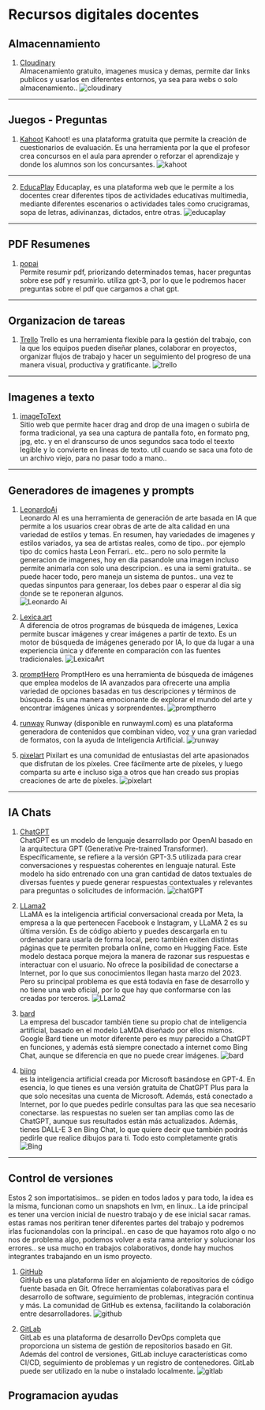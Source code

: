 # Recursos digitales docentes

## Almacennamiento

1. [Cloudinary](www.cloudinary.com)  
Almacenamiento gratuito, imagenes musica y demas, permite dar links publicos y usarlos en diferentes entornos, ya sea para webs o solo almacenamiento..
![cloudinary](https://res.cloudinary.com/dpiwmbsog/image/upload/v1709901576/esrn6/cloudinary_vvxq7n.png)

***

## Juegos - Preguntas

1. [Kahoot](https://kahoot.com/)
Kahoot! es una plataforma gratuita que permite la creación de cuestionarios de evaluación. Es una herramienta por la que el profesor crea concursos en el aula para aprender o reforzar el aprendizaje y donde los alumnos son los concursantes.
![kahoot](https://res.cloudinary.com/dpiwmbsog/image/upload/v1718716100/esrn6/ddukrymq0tme0cq8xfo4.png)

***

2. [EducaPlay](https://es.educaplay.com/)
Educaplay, es una plataforma web que le permite a los docentes crear diferentes tipos de actividades educativas multimedia, mediante diferentes escenarios o actividades tales como crucigramas, sopa de letras, adivinanzas, dictados, entre otras.
![educaplay](https://res.cloudinary.com/dpiwmbsog/image/upload/v1718799065/esrn6/vvrh2seyelnzcieukmry.png)

***

## PDF Resumenes

1. [popai](https://www.popai.pro)  
Permite resumir pdf, priorizando determinados temas, hacer preguntas sobre ese pdf y resumirlo. utiliza gpt-3, por lo que le podremos hacer preguntas sobre el pdf que cargamos a chat gpt.

***

## Organizacion de tareas

1. [Trello](https://trello.com/)
Trello es una herramienta flexible para la gestión del trabajo, con la que los equipos pueden diseñar planes, colaborar en proyectos, organizar flujos de trabajo y hacer un seguimiento del progreso de una manera visual, productiva y gratificante.
![trello](https://res.cloudinary.com/dpiwmbsog/image/upload/v1709899699/esrn6/Project_Launch_Board_c55emd.png)

***

## Imagenes a texto

1. [imageToText](https://www.imagetotext.io/es)  
Sitio web que permite hacer drag and drop de una imagen o subirla de forma tradicional, ya sea una captura de pantalla foto, en formato png, jpg, etc. y en el dranscurso de unos segundos saca todo el teexto legible y lo convierte en lineas de texto. util cuando se saca una foto de un archivo viejo, para no pasar todo a mano..

***

## Generadores de imagenes y prompts

1. [LeonardoAi](https://app.leonardo.ai)  
Leonardo AI es una herramienta de generación de arte basada en IA que permite a los usuarios crear obras de arte de alta calidad en una variedad de estilos y temas.
En resumen, hay variedades de imagenes y estilos variados, ya sea de artistas reales, como de tipo.. por ejemplo tipo dc comics hasta Leon Ferrari.. etc.. pero no solo permite la generacion de imagenes, hoy en dia pasandole una imagen incluso permite animarla con solo una descripcion.. es una ia semi gratuita.. se puede hacer todo, pero maneja un sistema de puntos.. una vez te quedas sinpuntos para generaar, los debes paar o esperar al dia sig donde se te reponeran algunos.  
![Leonardo Ai](https://res.cloudinary.com/dpiwmbsog/image/upload/v1709901576/esrn6/leonardoAi_qaeqfp.webp)

2. [Lexica.art](ahttps://lexica.art/)  
A diferencia de otros programas de búsqueda de imágenes, Lexica permite buscar imágenes y crear imágenes a partir de texto. Es un motor de búsqueda de imágenes generado por IA, lo que da lugar a una experiencia única y diferente en comparación con las fuentes tradicionales.
![LexicaArt](https://res.cloudinary.com/dpiwmbsog/image/upload/v1709905563/esrn6/lexica_njhgvy.jpg)

3. [promptHero](https://prompthero.com/)
PromptHero es una herramienta de búsqueda de imágenes que emplea modelos de IA avanzados para ofrecerte una amplia variedad de opciones basadas en tus descripciones y términos de búsqueda. Es una manera emocionante de explorar el mundo del arte y encontrar imágenes únicas y sorprendentes.
![promptherro](https://res.cloudinary.com/dpiwmbsog/image/upload/v1709905731/esrn6/propmthero_tuqypt.png)

4. [runway](https://app.runwayml.com)
Runway (disponible en runwayml.com) es una plataforma generadora de contenidos que combinan video, voz y una gran variedad de formatos, con la ayuda de Inteligencia Artificial.
![runway](https://res.cloudinary.com/dpiwmbsog/image/upload/v1709906187/esrn6/runway_urphhl.webp)

5. [pixelart](https://es.pixilart.com/)
Pixilart es una comunidad de entusiastas del arte apasionados que disfrutan de los píxeles. Cree fácilmente arte de píxeles, y luego comparta su arte e incluso siga a otros que han creado sus propias creaciones de arte de píxeles.
![pixelart](https://res.cloudinary.com/dpiwmbsog/image/upload/v1718715646/esrn6/zoryguk61e0opcsioslh.png)

***

## IA Chats

1. [ChatGPT](https://chat.openai.com)  
ChatGPT es un modelo de lenguaje desarrollado por OpenAI basado en la arquitectura GPT (Generative Pre-trained Transformer). Específicamente, se refiere a la versión GPT-3.5 utilizada para crear conversaciones y respuestas coherentes en lenguaje natural. Este modelo ha sido entrenado con una gran cantidad de datos textuales de diversas fuentes y puede generar respuestas contextuales y relevantes para preguntas o solicitudes de información.
![chatGPT](https://res.cloudinary.com/dpiwmbsog/image/upload/v1709903699/esrn6/chatgpt_tibpyt.png)
  
2. [LLama2](https://www.llama2.ai)  
LLaMA es la inteligencia artificial conversacional creada por Meta, la empresa a la que pertenecen Facebook e Instagram, y LLaMA 2 es su última versión. Es de código abierto y puedes descargarla en tu ordenador para usarla de forma local, pero también exiten distintas páginas que te permiten probarla online, como en Hugging Face.
Este modelo destaca porque mejora la manera de razonar sus respuestas e interactuar con el usuario. No ofrece la posibilidad de conectarse a Internet, por lo que sus conocimientos llegan hasta marzo del 2023. Pero su principal problema es que está todavía en fase de desarrollo y no tiene una web oficial, por lo que hay que conformarse con las creadas por terceros.
![LLama2](https://res.cloudinary.com/dpiwmbsog/image/upload/v1709903699/esrn6/llama2_cjthcq.jpg)

3. [bard](https://bard.google.com)  
La empresa del buscador también tiene su propio chat de inteligencia artificial, basado en el modelo LaMDA diseñado por ellos mismos. Google Bard tiene un motor diferente pero es muy parecido a ChatGPT en funciones, y además está siempre conectado a internet como Bing Chat, aunque se diferencia en que no puede crear imágenes.
![bard](https://res.cloudinary.com/dpiwmbsog/image/upload/v1709903699/esrn6/bard_lvzls7.jpg)

4. [biing](https://www.bing.com)  
es la inteligencia artificial creada por Microsoft basándose en GPT-4. En esencia, lo que tienes es una versión gratuita de ChatGPT Plus para la que solo necesitas una cuenta de Microsoft. Además, está conectado a Internet, por lo que puedes pedirle consultas para las que sea necesario conectarse. las respuestas no suelen ser tan amplias como las de ChatGPT, aunque sus resultados están más actualizados. Además, tienes DALL-E 3 en Bing Chat, lo que quiere decir que también podrás pedirle que realice dibujos para ti. Todo esto completamente gratis
![Bing](https://res.cloudinary.com/dpiwmbsog/image/upload/v1709903699/esrn6/bing_x59ypl.jpg)

***

## Control de versiones

Estos 2 son importatisimos.. se piden en todos lados y para todo, la idea es la misma, funcionan como un snapshots en lvm, en linux..
La ide principal es tener una vercion inicial de nuestro trabajo y de ese inicial sacar ramas. estas ramas nos peritiran tener diferentes partes del trabajo y podremos irlas fucionandolas con la principal.. en caso de que hayamos roto algo o no nos de problema algo, podemos volver a esta rama anterior y solucionar los errores.. se usa mucho en trabajos colaborativos, donde hay muchos integrantes trabajando en un ismo proyecto.

1. [GitHub](https://github.com)  
GitHub es una plataforma líder en alojamiento de repositorios de código fuente basada en Git. Ofrece herramientas colaborativas para el desarrollo de software, seguimiento de problemas, integración continua y más. La comunidad de GitHub es extensa, facilitando la colaboración entre desarrolladores.
![github](https://res.cloudinary.com/dpiwmbsog/image/upload/v1709907311/esrn6/github_ugutc8.jpg)

2. [GitLab](https://about.gitlab.com)  
GitLab es una plataforma de desarrollo DevOps completa que proporciona un sistema de gestión de repositorios basado en Git. Además del control de versiones, GitLab incluye características como CI/CD, seguimiento de problemas y un registro de contenedores. GitLab puede ser utilizado en la nube o instalado localmente.
![gitlab](https://res.cloudinary.com/dpiwmbsog/image/upload/v1709907311/esrn6/gitlab_pffaie.png)

## Programacion ayudas
